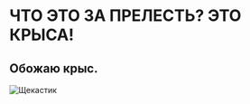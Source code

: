 # ЧТО ЭТО ЗА ПРЕЛЕСТЬ? ЭТО КРЫСА!

## Обожаю крыс.

![Щекастик](https://fedoskinolife.ru/wp-content/uploads/5/4/1/54144c8f0a649238eadf0ec00bafc18b.jpeg)